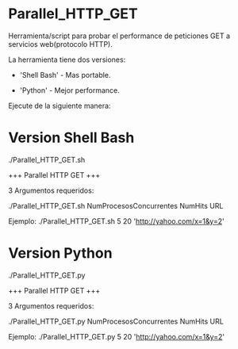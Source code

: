 # Parallel_HTTP_GET
Herramienta/script para probar el performance de peticiones GET a servicios web(protocolo HTTP).

La herramienta tiene dos versiones:

+ 'Shell Bash' - Mas portable.

+ 'Python' - Mejor performance.

Ejecute de la siguiente manera:

# Version Shell Bash 

./Parallel_HTTP_GET.sh

 +++ Parallel HTTP GET +++

3 Argumentos requeridos:

  ./Parallel_HTTP_GET.sh NumProcesosConcurrentes NumHits URL

  Ejemplo: ./Parallel_HTTP_GET.sh 5 20 'http://yahoo.com/x=1&y=2'

# Version Python

./Parallel_HTTP_GET.py

 +++ Parallel HTTP GET +++

3 Argumentos requeridos:

   ./Parallel_HTTP_GET.py NumProcesosConcurrentes NumHits URL

   Ejemplo: ./Parallel_HTTP_GET.py 5 20 'http://yahoo.com/x=1&y=2'
